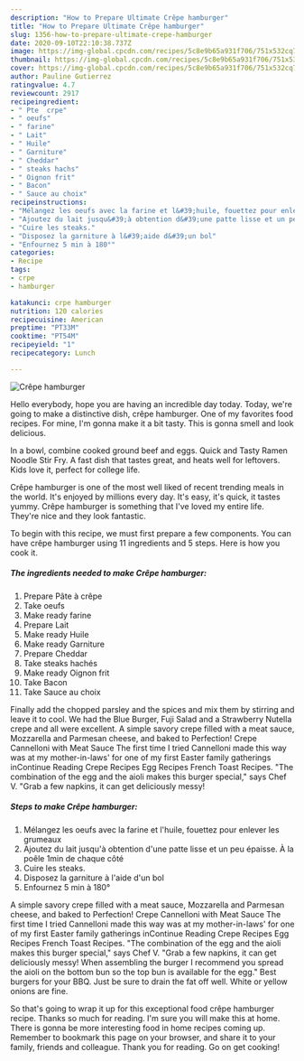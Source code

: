 ```yaml
---
description: "How to Prepare Ultimate Crêpe hamburger"
title: "How to Prepare Ultimate Crêpe hamburger"
slug: 1356-how-to-prepare-ultimate-crepe-hamburger
date: 2020-09-10T22:10:38.737Z
image: https://img-global.cpcdn.com/recipes/5c8e9b65a931f706/751x532cq70/crepe-hamburger-photo-principale-de-la-recette.jpg
thumbnail: https://img-global.cpcdn.com/recipes/5c8e9b65a931f706/751x532cq70/crepe-hamburger-photo-principale-de-la-recette.jpg
cover: https://img-global.cpcdn.com/recipes/5c8e9b65a931f706/751x532cq70/crepe-hamburger-photo-principale-de-la-recette.jpg
author: Pauline Gutierrez
ratingvalue: 4.7
reviewcount: 2917
recipeingredient:
- " Pte  crpe"
- " oeufs"
- " farine"
- " Lait"
- " Huile"
- " Garniture"
- " Cheddar"
- " steaks hachs"
- " Oignon frit"
- " Bacon"
- " Sauce au choix"
recipeinstructions:
- "Mélangez les oeufs avec la farine et l&#39;huile, fouettez pour enlever les grumeaux"
- "Ajoutez du lait jusqu&#39;à obtention d&#39;une patte lisse et un peu épaisse. À la poêle 1min de chaque côté"
- "Cuire les steaks."
- "Disposez la garniture à l&#39;aide d&#39;un bol"
- "Enfournez 5 min à 180°"
categories:
- Recipe
tags:
- crpe
- hamburger

katakunci: crpe hamburger 
nutrition: 120 calories
recipecuisine: American
preptime: "PT33M"
cooktime: "PT54M"
recipeyield: "1"
recipecategory: Lunch

---
```



![Crêpe hamburger](https://img-global.cpcdn.com/recipes/5c8e9b65a931f706/751x532cq70/crepe-hamburger-photo-principale-de-la-recette.jpg)

Hello everybody, hope you are having an incredible day today. Today, we're going to make a distinctive dish, crêpe hamburger. One of my favorites food recipes. For mine, I'm gonna make it a bit tasty. This is gonna smell and look delicious.

In a bowl, combine cooked ground beef and eggs. Quick and Tasty Ramen Noodle Stir Fry. A fast dish that tastes great, and heats well for leftovers. Kids love it, perfect for college life.

Crêpe hamburger is one of the most well liked of recent trending meals in the world. It's enjoyed by millions every day. It's easy, it's quick, it tastes yummy. Crêpe hamburger is something that I've loved my entire life. They're nice and they look fantastic.


To begin with this recipe, we must first prepare a few components. You can have crêpe hamburger using 11 ingredients and 5 steps. Here is how you cook it.

<!--inarticleads1-->

##### The ingredients needed to make Crêpe hamburger:

1. Prepare  Pâte à crêpe
1. Take  oeufs
1. Make ready  farine
1. Prepare  Lait
1. Make ready  Huile
1. Make ready  Garniture
1. Prepare  Cheddar
1. Take  steaks hachés
1. Make ready  Oignon frit
1. Take  Bacon
1. Take  Sauce au choix


Finally add the chopped parsley and the spices and mix them by stirring and leave it to cool. We had the Blue Burger, Fuji Salad and a Strawberry Nutella crepe and all were excellent. A simple savory crepe filled with a meat sauce, Mozzarella and Parmesan cheese, and baked to Perfection! Crepe Cannelloni with Meat Sauce The first time I tried Cannelloni made this way was at my mother-in-laws&#39; for one of my first Easter family gatherings inContinue Reading Crepe Recipes Egg Recipes French Toast Recipes. &#34;The combination of the egg and the aioli makes this burger special,&#34; says Chef V. &#34;Grab a few napkins, it can get deliciously messy! 

<!--inarticleads2-->

##### Steps to make Crêpe hamburger:

1. Mélangez les oeufs avec la farine et l&#39;huile, fouettez pour enlever les grumeaux
1. Ajoutez du lait jusqu&#39;à obtention d&#39;une patte lisse et un peu épaisse. À la poêle 1min de chaque côté
1. Cuire les steaks.
1. Disposez la garniture à l&#39;aide d&#39;un bol
1. Enfournez 5 min à 180°


A simple savory crepe filled with a meat sauce, Mozzarella and Parmesan cheese, and baked to Perfection! Crepe Cannelloni with Meat Sauce The first time I tried Cannelloni made this way was at my mother-in-laws&#39; for one of my first Easter family gatherings inContinue Reading Crepe Recipes Egg Recipes French Toast Recipes. &#34;The combination of the egg and the aioli makes this burger special,&#34; says Chef V. &#34;Grab a few napkins, it can get deliciously messy! When assembling the burger I recommend you spread the aioli on the bottom bun so the top bun is available for the egg.&#34; Best burgers for your BBQ. Just be sure to drain the fat off well. White or yellow onions are fine. 

So that's going to wrap it up for this exceptional food crêpe hamburger recipe. Thanks so much for reading. I'm sure you will make this at home. There is gonna be more interesting food in home recipes coming up. Remember to bookmark this page on your browser, and share it to your family, friends and colleague. Thank you for reading. Go on get cooking!
